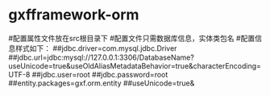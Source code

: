 # gxfframework-orm
#配置属性文件放在src根目录下
#配置文件只需数据库信息，实体类包名
#配置信息样式如下：
##jdbc.driver=com.mysql.jdbc.Driver
##jdbc.url=jdbc:mysql://127.0.0.1:3306/DatabaseName?useUnicode=true&amp;useOldAliasMetadataBehavior=true&amp;characterEncoding=UTF-8
##jdbc.user=root
##jdbc.password=root
##entity.packages=gxf.orm.entity
##useUnicode=true&amp;
